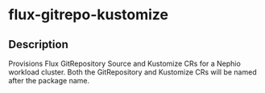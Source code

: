 # flux-gitrepo-kustomize

## Description

Provisions Flux GitRepository Source and Kustomize CRs for a Nephio workload cluster.
Both the GitRepository and Kustomize CRs will be named after the package name.
